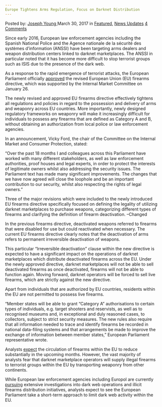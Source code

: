 ```yaml
---
Europe Tightens Arms Regulation, Focus on Darknet Distribution
---
```

<article class="post-listing post-18883 post type-post status-publish format-standard has-post-thumbnail hentry 
 tag-arms tag-darknet tag-distribution tag-europe tag-focus tag-regulation tag-tightens">
<div class="post-inner">
<span>Posted by: <a href="https://www.deepdotweb.com/author/josephyoung/" title="">Joseph Young </a></span>
<span>March 30, 2017</span>
<span>in <a href="https://www.deepdotweb.com/category/deepdot-news/" rel="category tag">Featured</a>, <a href="https://www.deepdotweb.com/category/news-updates/" rel="category tag">News Updates</a></span>
<span><a href="https://www.deepdotweb.com/2017/03/30/europe-tightens-arms-regulation-focus-darknet-distribution/#comments">4 Comments</a></span>


<p>Since early 2016, European law enforcement agencies including the Spanish National Police and the Agence nationale de la sécurité des systèmes d’information (ANSSI) have been targeting arms dealers and weapon distribution centers linked to darknet marketplaces. The ANSSI in particular noted that it has become more difficult to stop terrorist groups such as ISIS due to the presence of the dark web.</p>
<p>As a response to the rapid emergence of terrorist attacks, the European Parliament officially <a href="http://www.europarl.europa.eu/news/en/news-room/20170308IPR65677/parliament-approves-revised-eu-gun-law-to-close-security-loopholes">approved</a> the revised European Union (EU) firearms directive, which was supported by the Internal Market Committee on January 26.</p>
<p>The newly revised and approved EU firearms directive effectively tightens all regulations and policies in regard to the possession and delivery of arms and weaponry across EU countries. More importantly, newly designed regulatory frameworks on weaponry will make it increasingly difficult for individuals to possess any firearms that are defined as Category A and B, without obtaining an authorization from local police or law enforcement agencies.</p>
<p>In an announcement, Vicky Ford, the chair of the Committee on the Internal Market and Consumer Protection, stated:</p>
<p>“Over the past 18 months I and colleagues across this Parliament have worked with many different stakeholders, as well as law enforcement authorities, proof houses and legal experts, in order to protect the interests of legitimate owners whilst also addressing the security issues. The Parliament text has made many significant improvements. The changes that we have now agreed will close the loophole and be an important contribution to our security, whilst also respecting the rights of legal owners.”</p>
<p>Three of the major revisions which were included to the newly introduced EU firearms directive specifically focused on defining the legality of utilizing darknet marketplaces to purchase weapons, categorizing different types of firearms and clarifying the definition of firearm deactivation. &#8211;Changed</p>
<p>In the previous firearms directive, deactivated weapons referred to firearms that were disabled for use but could reactivated when necessary. The current EU firearms directive clearly notes that the deactivation of arms refers to permanent irreversible deactivation of weapons.</p>
<p>This particular “Irreversible deactivation” clause within the new directive is expected to have a significant impact on the operations of darknet marketplaces which distribute deactivated firearms across the EU. Under the newly approved directive, darknet marketplaces will not be able to sell deactivated firearms as once deactivated, firearms will not be able to function again. Moving forward, darknet operators will be forced to sell live firearms, which are strictly against the new directive.</p>
<p>Apart from individuals that are authorized by EU countries, residents within the EU are not permitted to possess live firearms.</p>
<p>“Member states will be able to grant “Category A” authorisations to certain types of individuals, e.g. target shooters and reservists, as well as to recognised museums and, in exceptional and duly reasoned cases, to collectors, subject to strict security measures. The new rules also require that all information needed to trace and identify firearms be recorded in national data-filing systems and that arrangements be made to improve the exchange of information between member states,” European Parliament representative wrote.</p>
<p>Analysts <a href="http://www.br.de/nachrichten/waffengesetz-eu-parlament-100.html">expect</a> the circulation of firearms within the EU to reduce substantially in the upcoming months. However, the vast majority of analysts fear that darknet marketplace operators will supply illegal firearms to terrorist groups within the EU by transporting weaponry from other continents.</p>
<p>While European law enforcement agencies including Europol are currently <a href="https://www.deepdotweb.com/2017/02/03/10000-firearms-seized-spain-bought-darknet/">pursuing</a> extensive investigations into dark web operations and illicit firearms distribution initiatives, analysts expect to see the European Parliament take a short-term approach to limit dark web activity within the EU.</p>
</div>
<span style="display:none"><a href="https://www.deepdotweb.com/tag/arms/" rel="tag">arms</a> <a href="https://www.deepdotweb.com/tag/darknet/" rel="tag">darknet</a> <a href="https://www.deepdotweb.com/tag/distribution/" rel="tag">distribution</a> <a href="https://www.deepdotweb.com/tag/europe/" rel="tag">europe</a> <a href="https://www.deepdotweb.com/tag/focus/" rel="tag">focus</a> <a href="https://www.deepdotweb.com/tag/regulation/" rel="tag">regulation</a> <a href="https://www.deepdotweb.com/tag/tightens/" rel="tag">tightens</a></span> <span style="display:none" class="updated">2017-03-30</span>
<div style="display:none" class="vcard author" itemprop="author" itemscope itemtype="http://schema.org/Person"><strong class="fn" itemprop="name"><a href="https://www.deepdotweb.com/author/josephyoung/" title="Posts by Joseph Young" rel="author">Joseph Young</a></strong></div>
</div>
</article>

